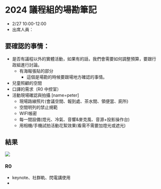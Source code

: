 # 2024 議程組的場勘筆記
- 2/27 10:00-12:00
- 出席人員：

## 要確認的事情：
- 是否有議程以外的實體活動，如果有的話，我們會需要如何調整預算，要跟行政組進行討論。
    - 有海報張貼的部分 
        - 這個是場勘的時候要跟場地方確認的事情。
- 兒童照顧的空間
- 口譯的需求（R0 中控室）
- 活動現場確認與拍攝 [name=peter]
  - 現場路線照片(會議空間、報到處、茶水間、領便當、廁所)
  - 空間明列的禁止規範
  - WIFI帳密
  - 每一間設備(燈光、冷氣、音響&麥克風、音源+投影操作台)
  - 用相機/手機試拍活動花絮效果(看需不需要加燈光或遮光)

## 結果

![](https://s3-ap-northeast-1.amazonaws.com/g0v-hackmd-images/uploads/upload_7fdae31e057942a29b52fb15dc43416c.jpg)

### R0 
- keynote、社群軌、閃電講使用
- 